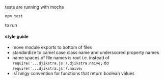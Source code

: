 tests are running with mocha

`npm test`

to run

#### style guide

- move module exports to bottom of files
- standardize to camel case class name and underscored property names
- name spaces of file names is root i.e. instead of `require('...djikstra.js').djikstra.naive;` do `require('...djikstra.js').naive;`
- isThingy convention for functions that return boolean values
